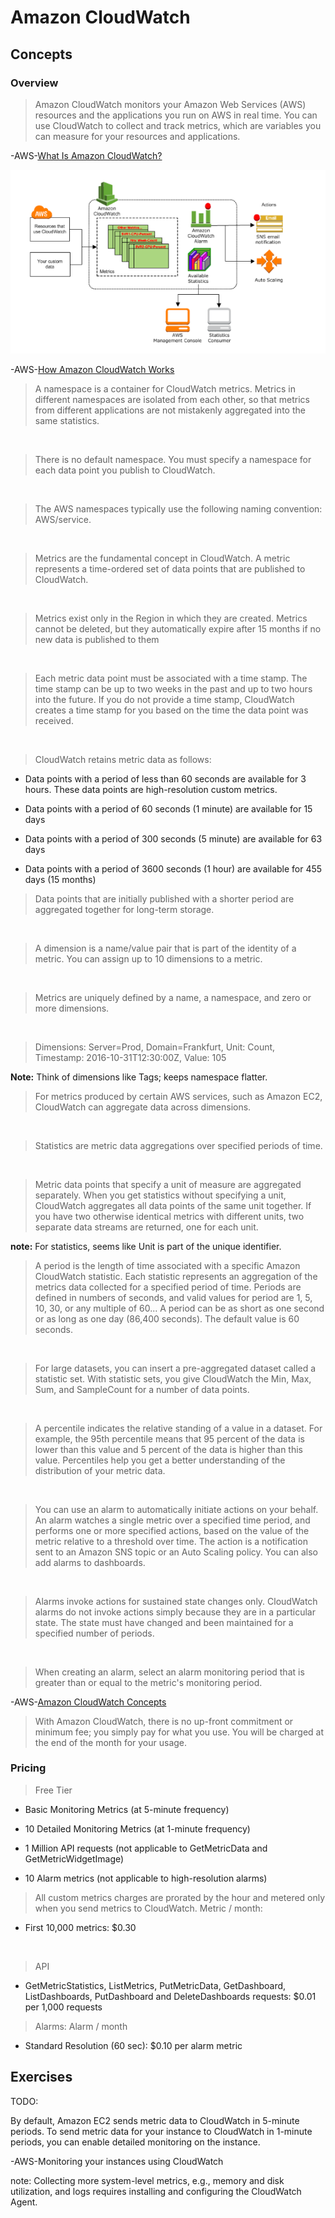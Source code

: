 # Amazon CloudWatch

## Concepts

### Overview

> Amazon CloudWatch monitors your Amazon Web Services (AWS) resources and the applications you run on AWS in real time. You can use CloudWatch to collect and track metrics, which are variables you can measure for your resources and applications.

-AWS-[What Is Amazon CloudWatch?](https://docs.aws.amazon.com/AmazonCloudWatch/latest/monitoring/WhatIsCloudWatch.html)

![CloudWatch](cloudwatch.png)

-AWS-[How Amazon CloudWatch Works](https://docs.aws.amazon.com/AmazonCloudWatch/latest/monitoring/cloudwatch_architecture.html)

> A namespace is a container for CloudWatch metrics. Metrics in different namespaces are isolated from each other, so that metrics from different applications are not mistakenly aggregated into the same statistics.

&nbsp;

> There is no default namespace. You must specify a namespace for each data point you publish to CloudWatch.

&nbsp;

> The AWS namespaces typically use the following naming convention: AWS/service.

&nbsp;

> Metrics are the fundamental concept in CloudWatch. A metric represents a time-ordered set of data points that are published to CloudWatch.

&nbsp;

> Metrics exist only in the Region in which they are created. Metrics cannot be deleted, but they automatically expire after 15 months if no new data is published to them

&nbsp;

> Each metric data point must be associated with a time stamp. The time stamp can be up to two weeks in the past and up to two hours into the future. If you do not provide a time stamp, CloudWatch creates a time stamp for you based on the time the data point was received.

&nbsp;

> CloudWatch retains metric data as follows:

* Data points with a period of less than 60 seconds are available for 3 hours. These data points are high-resolution custom metrics.

* Data points with a period of 60 seconds (1 minute) are available for 15 days

* Data points with a period of 300 seconds (5 minute) are available for 63 days

* Data points with a period of 3600 seconds (1 hour) are available for 455 days (15 months)

> Data points that are initially published with a shorter period are aggregated together for long-term storage.

&nbsp;

> A dimension is a name/value pair that is part of the identity of a metric. You can assign up to 10 dimensions to a metric.

&nbsp;

> Metrics are uniquely defined by a name, a namespace, and zero or more dimensions.

&nbsp;

> Dimensions: Server=Prod, Domain=Frankfurt, Unit: Count, Timestamp: 2016-10-31T12:30:00Z, Value: 105

**Note:** Think of dimensions like Tags; keeps namespace flatter.

> For metrics produced by certain AWS services, such as Amazon EC2, CloudWatch can aggregate data across dimensions.

&nbsp;

> Statistics are metric data aggregations over specified periods of time.

&nbsp;

> Metric data points that specify a unit of measure are aggregated separately. When you get statistics without specifying a unit, CloudWatch aggregates all data points of the same unit together. If you have two otherwise identical metrics with different units, two separate data streams are returned, one for each unit.

**note:** For statistics, seems like Unit is part of the unique identifier.

> A period is the length of time associated with a specific Amazon CloudWatch statistic. Each statistic represents an aggregation of the metrics data collected for a specified period of time. Periods are defined in numbers of seconds, and valid values for period are 1, 5, 10, 30, or any multiple of 60...  A period can be as short as one second or as long as one day (86,400 seconds). The default value is 60 seconds.

&nbsp;

> For large datasets, you can insert a pre-aggregated dataset called a statistic set. With statistic sets, you give CloudWatch the Min, Max, Sum, and SampleCount for a number of data points.

&nbsp;

> A percentile indicates the relative standing of a value in a dataset. For example, the 95th percentile means that 95 percent of the data is lower than this value and 5 percent of the data is higher than this value. Percentiles help you get a better understanding of the distribution of your metric data.

&nbsp;

> You can use an alarm to automatically initiate actions on your behalf. An alarm watches a single metric over a specified time period, and performs one or more specified actions, based on the value of the metric relative to a threshold over time. The action is a notification sent to an Amazon SNS topic or an Auto Scaling policy. You can also add alarms to dashboards.

&nbsp;

> Alarms invoke actions for sustained state changes only. CloudWatch alarms do not invoke actions simply because they are in a particular state. The state must have changed and been maintained for a specified number of periods.

&nbsp;

> When creating an alarm, select an alarm monitoring period that is greater than or equal to the metric's monitoring period. 

-AWS-[Amazon CloudWatch Concepts](https://docs.aws.amazon.com/AmazonCloudWatch/latest/monitoring/cloudwatch_concepts.html)

> With Amazon CloudWatch, there is no up-front commitment or minimum fee; you simply pay for what you use. You will be charged at the end of the month for your usage.

### Pricing

> Free Tier

* Basic Monitoring Metrics (at 5-minute frequency)

* 10 Detailed Monitoring Metrics (at 1-minute frequency)

* 1 Million API requests (not applicable to GetMetricData and GetMetricWidgetImage)

* 10 Alarm metrics (not applicable to high-resolution alarms)

> All custom metrics charges are prorated by the hour and metered only when you send metrics to CloudWatch. Metric / month:

* First 10,000 metrics: $0.30

&nbsp;

> API

* GetMetricStatistics, ListMetrics, PutMetricData, GetDashboard, ListDashboards, PutDashboard and DeleteDashboards requests: $0.01 per 1,000 requests

> Alarms: Alarm / month

* Standard Resolution (60 sec): $0.10 per alarm metric

## Exercises

TODO:

By default, Amazon EC2 sends metric data to CloudWatch in 5-minute periods. To send metric data for your instance to CloudWatch in 1-minute periods, you can enable detailed monitoring on the instance.

-AWS-Monitoring your instances using CloudWatch

note: Collecting more system-level metrics, e.g., memory and disk utilization, and logs requires installing and configuring the CloudWatch Agent.